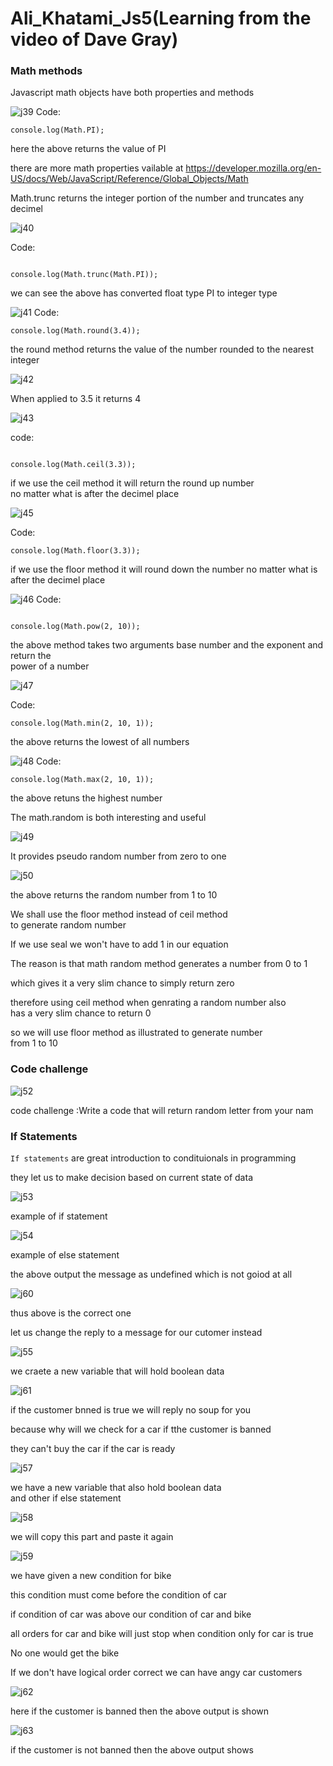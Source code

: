 # Ali_Khatami_Js5(Learning from the video of Dave Gray)

### Math methods 

Javascript math objects have both properties and methods <br>

![j39](https://github.com/C191068/Ali_Khatami_Js5/assets/89090776/dd76dc63-702b-4bc0-bfe5-ba1e571e8d8b)
Code:

```
console.log(Math.PI);

```

here the above returns the value of PI <br>


there are more math properties vailable at https://developer.mozilla.org/en-US/docs/Web/JavaScript/Reference/Global_Objects/Math <br>

Math.trunc returns the integer portion of the number and truncates any decimel <br>


![j40](https://github.com/C191068/Ali_Khatami_Js5/assets/89090776/23715e97-b6fb-4d56-b5b9-07f7a29e086e)

Code:

```

console.log(Math.trunc(Math.PI));

```

we can see the above has converted float type PI to integer type <br>

![j41](https://github.com/C191068/Ali_Khatami_Js5/assets/89090776/ad609d26-cf1f-448e-a931-adcd0f8c7031)
Code: 

```
console.log(Math.round(3.4));

```
the round method returns the value of the number rounded to the nearest integer <br>



![j42](https://github.com/C191068/Ali_Khatami_Js5/assets/89090776/e7e40fce-8157-4f8a-ab2b-3e33da4ca3ce)

When applied to 3.5 it returns 4

![j43](https://github.com/C191068/Ali_Khatami_Js5/assets/89090776/cfc25691-a491-46fe-a91a-fc94e0348a17)

code:

```

console.log(Math.ceil(3.3));

```

if we use the ceil method it will return the round up number <br>
no matter what is after the decimel place <br>


![j45](https://github.com/C191068/Ali_Khatami_Js5/assets/89090776/11a6ab4a-8c48-4362-a804-1fee20bdb9ac)


Code:

```
console.log(Math.floor(3.3));

```

if we use the floor method it will round down the number no matter what is after the decimel place <br>


![j46](https://github.com/C191068/Ali_Khatami_Js5/assets/89090776/09f91a27-beea-4deb-b786-34dee9fe9aed)
Code:

```

console.log(Math.pow(2, 10));

```

the above method takes two arguments base number and the exponent and return the <br>
power of a number <br>


![j47](https://github.com/C191068/Ali_Khatami_Js5/assets/89090776/f5901b48-4ecb-419c-afff-e2a5d32f3b99)

Code:

```
console.log(Math.min(2, 10, 1));

```

the above returns the lowest of all numbers <br>



![j48](https://github.com/C191068/Ali_Khatami_Js5/assets/89090776/9fbcc648-c19c-4ff5-86d5-9b2bf3191ee1)
Code:

```
console.log(Math.max(2, 10, 1));

```
the above retuns the highest number <br>


The math.random is both interesting and useful <br>

![j49](https://github.com/C191068/Ali_Khatami_Js5/assets/89090776/0cc2b7f4-860e-4824-97a1-e7e78f490be9)


It provides pseudo random number from zero to one <br>


![j50](https://github.com/C191068/Ali_Khatami_Js5/assets/89090776/edf20def-c287-46b8-9c04-8041e5d3b75b)

the above returns the random number from 1 to 10 <br>


We shall use the floor method instead of ceil method <br>
to generate random number <br>

If we use seal we won't have to add 1 in our equation <br>

The reason is that math random method generates a number from 0 to 1 <br>

which gives it a very slim chance to simply return zero <br>

therefore using ceil method when genrating a random number also <br>
has a very slim chance to return 0 <br>

so we will use floor method as illustrated to generate number <br>
from 1 to 10 <br>


### Code challenge 

![j52](https://github.com/C191068/Ali_Khatami_JS3/assets/89090776/9c1c00f5-aa51-435e-9797-91c805543d52)

code challenge :Write a code that will return random letter from your nam <br>



### If Statements 

```If statements``` are great introduction to condituionals in programming <br>


they let us to make decision based on current state of data <br>

![j53](https://github.com/C191068/Ali_Khatami_Js5/assets/89090776/f41d417d-5d21-4fe2-b1a6-4702703da6f6)

example of if statement <br>

![j54](https://github.com/C191068/Ali_Khatami_Js5/assets/89090776/d220d973-da29-4d85-97ce-f6bd9df41c39)

example of else statement <br>

the above output the message as undefined which is not goiod at all <br>

![j60](https://github.com/C191068/Ali_Khatami_Js5/assets/89090776/c456625b-4e57-436a-8c90-a4b078044bdc)

thus above is the correct one <br>

let us change the  reply to a message for our cutomer instead <br>


![j55](https://github.com/C191068/Ali_Khatami_Js5/assets/89090776/598f9cd9-ac12-4ba9-a5f3-3f176d2b9af2)

we craete a new variable that will hold boolean data <br>

![j61](https://github.com/C191068/Ali_Khatami_Js5/assets/89090776/b0f45219-f861-4ff1-a213-27c870e601ee)


if the customer bnned is true we will reply no soup for you <br>

because why will we check for a car if tthe customer is banned <br>

they can't buy the car if the car is ready <br>

![j57](https://github.com/C191068/Ali_Khatami_Js5/assets/89090776/48372c69-9197-4384-af2a-4a8996646d83)


we have a new variable that also hold boolean data <br>
and other if else statement <br>


![j58](https://github.com/C191068/Ali_Khatami_Js5/assets/89090776/5199d559-3b77-41f5-9f05-78cddb736966)

we will copy this part and paste it again <br>


![j59](https://github.com/C191068/Ali_Khatami_Js5/assets/89090776/4c820fa0-5e8e-4bbe-9f44-9123f7d830cd)


we have given a new condition for bike <br>

this condition must come before the condition of car <br>

if condition of car was above our condition of car and bike <br>

all orders for car and bike will just stop when condition only for car is true <br>

No one would get the bike <br>

If we don't have logical order correct we can have angy car customers <br>

![j62](https://github.com/C191068/Ali_Khatami_Js5/assets/89090776/d5de08df-9f21-43e4-9261-9ae3001184e9)

here if the customer is banned then the above output is shown <br>

![j63](https://github.com/C191068/Ali_Khatami_Js5/assets/89090776/debf2d5e-2f0b-4de3-9cf8-f7c3f230c9ce)

if the customer is not banned then the above output shows <br>















